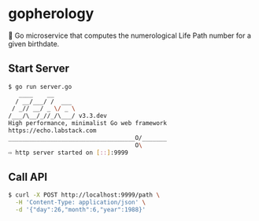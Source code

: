 # gopherology

🔮 Go microservice that computes the numerological Life Path number for a given birthdate.

## Start Server

```bash
$ go run server.go
   ____    __
  / __/___/ /  ___
 / _// __/ _ \/ _ \
/___/\__/_//_/\___/ v3.3.dev
High performance, minimalist Go web framework
https://echo.labstack.com
____________________________________O/_______
                                    O\
⇨ http server started on [::]:9999
```

## Call API

```bash
$ curl -X POST http://localhost:9999/path \
  -H 'Content-Type: application/json' \
  -d '{"day":26,"month":6,"year":1988}'
```
